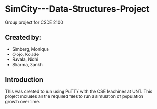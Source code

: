 # SimCity---Data-Structures-Project
Group project for CSCE 2100

## Created by:
- Simberg, Monique
- Olojo, Kolade
- Ravala, Nidhi
- Sharma, Sankh

## Introduction
This was created to run using PuTTY with the CSE Machines at UNT. This project includes all the required files to run a simulation of population growth over time.
